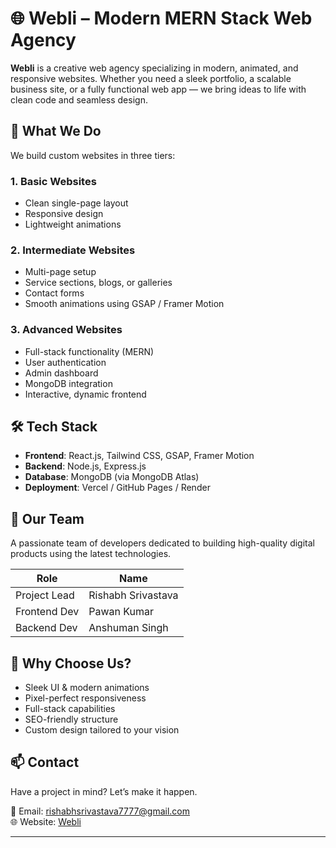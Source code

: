 # 🌐 Webli – Modern MERN Stack Web Agency

**Webli** is a creative web agency specializing in modern, animated, and responsive websites. Whether you need a sleek portfolio, a scalable business site, or a fully functional web app — we bring ideas to life with clean code and seamless design.

## 🚀 What We Do

We build custom websites in three tiers:

### 1. **Basic Websites**
- Clean single-page layout
- Responsive design
- Lightweight animations

### 2. **Intermediate Websites**
- Multi-page setup
- Service sections, blogs, or galleries
- Contact forms
- Smooth animations using GSAP / Framer Motion

### 3. **Advanced Websites**
- Full-stack functionality (MERN)
- User authentication
- Admin dashboard
- MongoDB integration
- Interactive, dynamic frontend

## 🛠 Tech Stack

- **Frontend**: React.js, Tailwind CSS, GSAP, Framer Motion  
- **Backend**: Node.js, Express.js  
- **Database**: MongoDB (via MongoDB Atlas)  
- **Deployment**: Vercel / GitHub Pages / Render

## 💼 Our Team

A passionate team of developers dedicated to building high-quality digital products using the latest technologies.

| Role             | Name                  |
|------------------|-----------------------|
| Project Lead     | Rishabh Srivastava    |
| Frontend Dev     | Pawan Kumar       |
| Backend Dev      | Anshuman Singh       |

## 🧩 Why Choose Us?

- Sleek UI & modern animations
- Pixel-perfect responsiveness
- Full-stack capabilities
- SEO-friendly structure
- Custom design tailored to your vision

## 📫 Contact

Have a project in mind? Let’s make it happen.

📧 Email: [rishabhsrivastava7777@gmail.com](mailto:rishabhsrivastava7777@gmail.com)  
🌐 Website: [Webli](https://rishabh0777.github.io/Webli)

---

